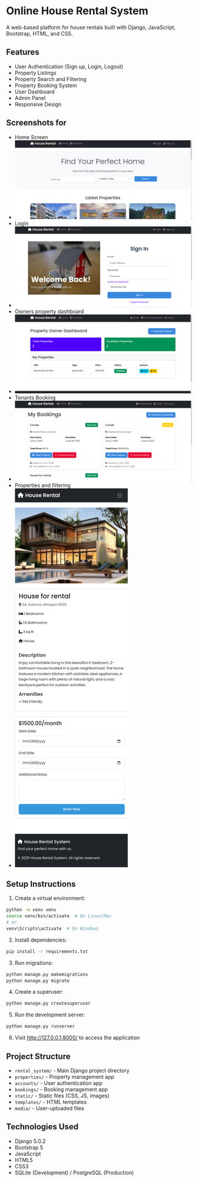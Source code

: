 # Online House Rental System

A web-based platform for house rentals built with Django, JavaScript, Bootstrap, HTML, and CSS.

## Features

- User Authentication (Sign up, Login, Logout)
- Property Listings
- Property Search and Filtering
- Property Booking System
- User Dashboard
- Admin Panel
- Responsive Design

  
## Screenshots for

- Home Screen
- ![image alt](https://github.com/crackasuper/Online_House_Rental_System/blob/4c279b49336979fc2780e49ad09eeb9c328bdbf2/homepages.png)
- Login
- ![image alt](https://github.com/crackasuper/Online_House_Rental_System/blob/2e06dab064fc2ac2499d69e895a0d8abea434126/login.png)
- Owners property dashboard
- ![image alt](https://github.com/crackasuper/Online_House_Rental_System/blob/ffcd9ad77a1b01168c601092492d508387811f3e/ownership%20property.png)
- Tenants Booking
- ![image alt](https://github.com/crackasuper/Online_House_Rental_System/blob/5c61cd54cfaf1a78af9fe9aea789492f5ce4fd82/booking.png)
- Properties and filtering
- ![image alt](https://github.com/crackasuper/Online_House_Rental_System/blob/58e920cf2e784fd8d09fa603db15d686eb0616f3/127.0.0.1_8000_property_1_.png)

## Setup Instructions

1. Create a virtual environment:
```bash
python -m venv venv
source venv/bin/activate  # On Linux/Mac
# or
venv\Scripts\activate  # On Windows
```

2. Install dependencies:
```bash
pip install -r requirements.txt
```

3. Run migrations:
```bash
python manage.py makemigrations
python manage.py migrate
```

4. Create a superuser:
```bash
python manage.py createsuperuser
```

5. Run the development server:
```bash
python manage.py runserver
```

6. Visit http://127.0.0.1:8000/ to access the application

## Project Structure

- `rental_system/` - Main Django project directory
- `properties/` - Property management app
- `accounts/` - User authentication app
- `bookings/` - Booking management app
- `static/` - Static files (CSS, JS, images)
- `templates/` - HTML templates
- `media/` - User-uploaded files

## Technologies Used

- Django 5.0.2
- Bootstrap 5
- JavaScript
- HTML5
- CSS3
- SQLite (Development) / PostgreSQL (Production) 

